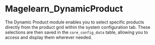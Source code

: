 # Magelearn_DynamicProduct
The Dynamic Product module enables you to select specific products directly from the product grid within the system configuration tab. These selections are then saved in the `core_config_data` table, allowing you to access and display them wherever needed.
